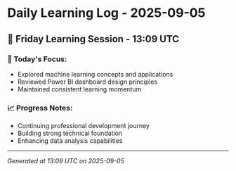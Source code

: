 # Daily Learning Log - 2025-09-05

## 📅 Friday Learning Session - 13:09 UTC

### 🎯 Today's Focus:
- Explored machine learning concepts and applications
- Reviewed Power BI dashboard design principles
- Maintained consistent learning momentum

### 📈 Progress Notes:
- Continuing professional development journey
- Building strong technical foundation
- Enhancing data analysis capabilities

---
*Generated at 13:09 UTC on 2025-09-05*
